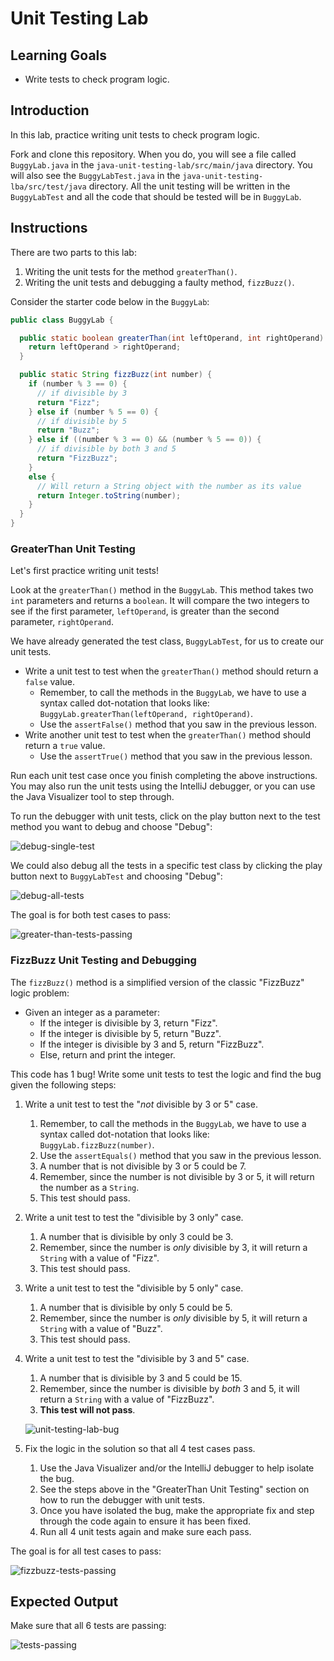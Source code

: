 # Unit Testing Lab

## Learning Goals

- Write tests to check program logic.

## Introduction

In this lab, practice writing unit tests to check program logic.

Fork and clone this repository. When you do, you will see a file called
`BuggyLab.java` in the `java-unit-testing-lab/src/main/java` directory. You will
also see the `BuggyLabTest.java` in the `java-unit-testing-lba/src/test/java`
directory. All the unit testing will be written in the `BuggyLabTest` and all
the code that should be tested will be in `BuggyLab`.

## Instructions

There are two parts to this lab:

1. Writing the unit tests for the method `greaterThan()`.
2. Writing the unit tests and debugging a faulty method, `fizzBuzz()`.

Consider the starter code below in the `BuggyLab`:

```java
public class BuggyLab {

  public static boolean greaterThan(int leftOperand, int rightOperand) {
    return leftOperand > rightOperand;
  }

  public static String fizzBuzz(int number) {
    if (number % 3 == 0) {
      // if divisible by 3
      return "Fizz";
    } else if (number % 5 == 0) {
      // if divisible by 5
      return "Buzz";
    } else if ((number % 3 == 0) && (number % 5 == 0)) {
      // if divisible by both 3 and 5
      return "FizzBuzz";
    }
    else {
      // Will return a String object with the number as its value
      return Integer.toString(number);
    }
  }
}
```

### GreaterThan Unit Testing

Let's first practice writing unit tests!

Look at the `greaterThan()` method in the `BuggyLab`. This method takes two
`int` parameters and returns a `boolean`. It will compare the two integers to
see if the first parameter, `leftOperand`, is greater than the second parameter,
`rightOperand`.

We have already generated the test class, `BuggyLabTest`, for us to create our
unit tests.

- Write a unit test to test when the `greaterThan()` method should return a
  `false` value.
  - Remember, to call the methods in the `BuggyLab`, we have to use a syntax
    called dot-notation that looks like:
    `BuggyLab.greaterThan(leftOperand, rightOperand)`.
  - Use the `assertFalse()` method that you saw in the previous lesson.
- Write another unit test to test when the `greaterThan()` method should return
  a `true` value.
  - Use the `assertTrue()` method that you saw in the previous lesson.

Run each unit test case once you finish completing the above instructions. You
may also run the unit tests using the IntelliJ debugger, or you can use the Java
Visualizer tool to step through.

To run the debugger with unit tests, click on the play button next to the test
method you want to debug and choose "Debug":

![debug-single-test](https://curriculum-content.s3.amazonaws.com/java-mod-1/unit-tests/intellij-debug-unit-tests.png)

We could also debug all the tests in a specific test class by clicking the play
button next to `BuggyLabTest` and choosing "Debug":

![debug-all-tests](https://curriculum-content.s3.amazonaws.com/java-mod-1/unit-tests/intellij-debug-all-unit-tests.png)

The goal is for both test cases to pass:

![greater-than-tests-passing](https://curriculum-content.s3.amazonaws.com/java-mod-1/unit-tests/greater-than-tests-pass.png)

### FizzBuzz Unit Testing and Debugging

The `fizzBuzz()` method is a simplified version of the classic "FizzBuzz" logic
problem:

- Given an integer as a parameter:
  - If the integer is divisible by 3, return "Fizz".
  - If the integer is divisible by 5, return "Buzz".
  - If the integer is divisible by 3 and 5, return "FizzBuzz".
  - Else, return and print the integer.

This code has 1 bug! Write some unit tests to test the logic and find the bug
given the following steps:

1. Write a unit test to test the "_not_ divisible by 3 or 5" case.
   1. Remember, to call the methods in the `BuggyLab`, we have to use a syntax
      called dot-notation that looks like:
      `BuggyLab.fizzBuzz(number)`.
   2. Use the `assertEquals()` method that you saw in the previous lesson.
   3. A number that is not divisible by 3 or 5 could be 7.
   4. Remember, since the number is not divisible by 3 or 5, it will return
      the number as a `String`.
   5. This test should pass.
2. Write a unit test to test the "divisible by 3 only" case.
   1. A number that is divisible by only 3 could be 3.
   2. Remember, since the number is _only_ divisible by 3, it will return a
      `String` with a value of "Fizz".
   3. This test should pass.
3. Write a unit test to test the "divisible by 5 only" case.
   1. A number that is divisible by only 5 could be 5.
   2. Remember, since the number is _only_ divisible by 5, it will return a
      `String` with a value of "Buzz".
   3. This test should pass.
4. Write a unit test to test the "divisible by 3 and 5" case.
   1. A number that is divisible by 3 and 5 could be 15.
   2. Remember, since the number is divisible by _both_ 3 and 5, it will return
      a `String` with a value of "FizzBuzz".
   3. **This test will not pass**.

   ![unit-testing-lab-bug](https://curriculum-content.s3.amazonaws.com/java-mod-3/unit-testing-lab/unit-test-bug.png)

5. Fix the logic in the solution so that all 4 test cases pass.
   1. Use the Java Visualizer and/or the IntelliJ debugger to help isolate the
      bug.
   2. See the steps above in the "GreaterThan Unit Testing" section on how to
      run the debugger with unit tests.
   3. Once you have isolated the bug, make the appropriate fix and step through
      the code again to ensure it has been fixed.
   4. Run all 4 unit tests again and make sure each pass.

The goal is for all test cases to pass:

![fizzbuzz-tests-passing](https://curriculum-content.s3.amazonaws.com/java-mod-1/unit-tests/fizzbuzz-tests-passing.png)

## Expected Output

Make sure that all 6 tests are passing:

![tests-passing](https://curriculum-content.s3.amazonaws.com/java-mod-1/unit-tests/unit-test-lab-tests-passing.png)

